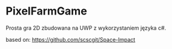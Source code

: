 # PixelFarmGame

Prosta gra 2D zbudowana na UWP z wykorzystaniem języka c#.

based on: https://github.com/scscgit/Space-Impact
